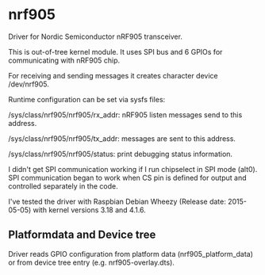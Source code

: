# nrf905
Driver for Nordic Semiconductor nRF905 transceiver.

This is out-of-tree kernel module. It uses SPI bus and 6 GPIOs for communicating with nRF905 chip. 

For receiving and sending messages it creates character device /dev/nrf905.

Runtime configuration can be set via sysfs files:

/sys/class/nrf905/nrf905/rx_addr: nRF905 listen messages send to this address.

/sys/class/nrf905/nrf905/tx_addr: messages are sent to this address.

/sys/class/nrf905/nrf905/status: print debugging status information.

I didn't get SPI communication working if I run chipselect in SPI mode (alt0). SPI communication began to work when CS pin is defined for output and controlled separately in the code.

I've tested the driver with Raspbian Debian Wheezy (Release date: 2015-05-05) with kernel versions 3.18 and 4.1.6.

## Platformdata and Device tree
Driver reads GPIO configuration from platform data (nrf905_platform_data) or from device tree entry (e.g. nrf905-overlay.dts).
